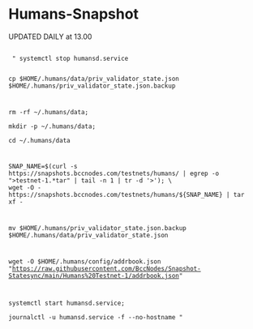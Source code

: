 # Humans-Snapshot

UPDATED DAILY at 13.00

<code>
 " systemctl stop humansd.service

cp $HOME/.humans/data/priv_validator_state.json $HOME/.humans/priv_validator_state.json.backup

rm -rf ~/.humans/data; \
mkdir -p ~/.humans/data; \
cd ~/.humans/data


SNAP_NAME=$(curl -s https://snapshots.bccnodes.com/testnets/humans/ | egrep -o ">testnet-1.*tar" | tail -n 1 | tr -d '>'); \
wget -O - https://snapshots.bccnodes.com/testnets/humans/${SNAP_NAME} | tar xf -

mv $HOME/.humans/priv_validator_state.json.backup $HOME/.humans/data/priv_validator_state.json


wget -O $HOME/.humans/config/addrbook.json "https://raw.githubusercontent.com/BccNodes/Snapshot-Statesync/main/Humans%20Testnet-1/addrbook.json"



systemctl start humansd.service; \
journalctl -u humansd.service -f --no-hostname "
</code>
